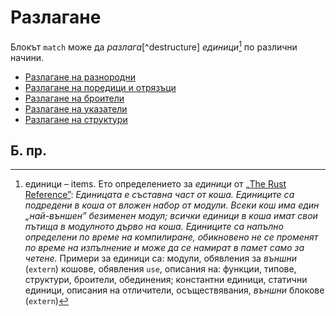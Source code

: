 # Разлагане

Блокът `match` може да *разлага*[^destructure] *единици*[^items] по различни начини.

* [Разлагане на разнородни][tuple]
* [Разлагане на поредици и отрязъци][slice]
* [Разлагане на броители][enum]
* [Разлагане на указатели][refs]
* [Разлагане на структури][struct]

## Б. пр.
[^destructuring]: разлагам – destructure, разлагане (на обекти в отделни променливи) – destructuring

[^items]: единици – items. Ето определението за *единици* от [„The Rust Reference”][rust_ref_book]:
 _Единицата е съставна част от коша. Единиците са подредени в коша от вложен
 набор от модули. Всеки кош има един „най-външен” безименен модул; всички
 единици в коша имат свои пътища в модулното дърво на коша. Единиците са
 напълно определени по време на компилиране, обикновено не се променят по
 време на изпълнение и може да се намират в памет само за четене._
 Примери за единици са: модули, обявления за *външни* (`extern`) кошове,
 обявления `use`, описания на: функции, типове, структури, броители, обединения;
 константни единици, статични единици, описания на отличители, осъществявания,
 *външни* блокове (`extern`)


[rust_ref_book]: https://doc.rust-lang.org/reference/items.html
[enum]: destructuring/destructure_enum.md
[refs]: destructuring/destructure_pointers.md
[struct]: destructuring/destructure_structures.md
[tuple]: destructuring/destructure_tuple.md
[slice]: destructuring/destructure_slice.md
